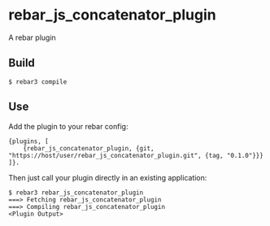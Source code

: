 rebar_js_concatenator_plugin
=====

A rebar plugin

Build
-----

    $ rebar3 compile

Use
---

Add the plugin to your rebar config:

    {plugins, [
        {rebar_js_concatenator_plugin, {git, "https://host/user/rebar_js_concatenator_plugin.git", {tag, "0.1.0"}}}
    ]}.

Then just call your plugin directly in an existing application:


    $ rebar3 rebar_js_concatenator_plugin
    ===> Fetching rebar_js_concatenator_plugin
    ===> Compiling rebar_js_concatenator_plugin
    <Plugin Output>
